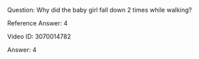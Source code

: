 Question: Why did the baby girl fall down 2 times while walking?

Reference Answer: 4

Video ID: 3070014782

Answer: 4

